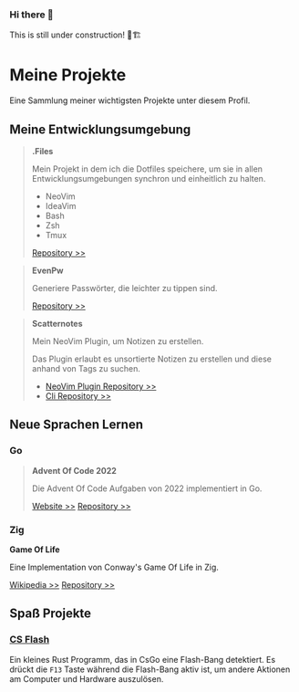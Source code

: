 ### Hi there 👋

This is still under construction! 🚧🏗

# Meine Projekte

Eine Sammlung meiner wichtigsten Projekte unter diesem Profil.

## Meine Entwicklungsumgebung

> **.Files**
>
> Mein Projekt in dem ich die Dotfiles speichere,
> um sie in allen Entwicklungsumgebungen synchron und einheitlich zu halten.
>
> - NeoVim
> - IdeaVim
> - Bash
> - Zsh
> - Tmux
>
> [Repository >>](https://github.com/Lukas412/.files)

> **EvenPw**
> 
> Generiere Passwörter, die leichter zu tippen sind.
> 
> [Repository >>](https://github.com/lukas412/evenpw)

> **Scatternotes**
> 
> Mein NeoVim Plugin, um Notizen zu erstellen.
> 
> Das Plugin erlaubt es unsortierte Notizen zu erstellen und
> diese anhand von Tags zu suchen.
> 
> - [NeoVim Plugin Repository >>](https://github.com/lukas412/scatternotes.nvim)
> - [Cli Repository >>](https://github.com/lukas412/scatternotes)

## Neue Sprachen Lernen

### Go

> **Advent Of Code 2022**
>
> Die Advent Of Code Aufgaben von 2022 implementiert in Go.
>
> [Website >>](https://adventofcode.com/2022)
> [Repository >>](https://github.com/Lukas412/advent_of_code_2022)

### Zig

**Game Of Life**

Eine Implementation von Conway's Game Of Life in Zig.

[Wikipedia >>](https://en.wikipedia.org/wiki/Conway%27s_Game_of_Life)
[Repository >>](https://github.com/Lukas412/GameOfLifeZig)

## Spaß Projekte

### [CS Flash](https://github.com/Lukas412/cs_flash)

Ein kleines Rust Programm, das in CsGo eine Flash-Bang detektiert.
Es drückt die `F13` Taste während die Flash-Bang aktiv ist,
um andere Aktionen am Computer und Hardware auszulösen.

